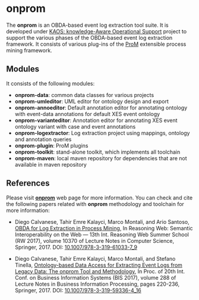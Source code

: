# onprom

The **onprom** is an OBDA-based event log extraction tool suite. It is developed under [KAOS: knowledge-Aware Operational Support](http://kaos.inf.unibz.it) project to support the various phases of the OBDA-based event log extraction framework. It consists of various plug-ins of the [ProM](http://www.promtools.org) extensible process mining framework.

## Modules

It consists of the following modules:

- **onprom-data**: common data classes for various projects
- **onprom-umleditor**: UML editor for ontology design and export
- **onprom-annoeditor**: Default annotation editor for annotating ontology with event-data annotations for default XES event ontology 
- **onprom-varianteditor**: Annotation editor for annotating XES event ontology variant with case and event annotations
- **onprom-logextractor**: Log extraction project using mappings, ontology and annotation queries
- **onprom-plugin**: ProM plugins
- **onprom-toolkit**: stand-alone toolkit, which implements all toolchain
- **onprom-maven**: local maven repository for dependencies that are not available in maven repository

## References
Please visit [**onprom**](http://onprom.inf.unibz.it) web page for more information. You can check and cite the following papers related with **onprom** methodology and toolchain for more information:


* Diego Calvanese, Tahir Emre Kalayci, Marco Montali, and Ario Santoso, [OBDA for Log Extraction in Process Mining](http://doi.org/10.1007/978-3-319-61033-7_9), In Reasoning Web: Semantic Interoperability on the Web — 13th Int. Reasoning Web Summer School (RW 2017), volume 10370 of Lecture Notes in Computer Science, Springer, 2017. DOI: [10.1007/978-3-319-61033-7_9](http://doi.org/10.1007/978-3-319-61033-7_9)

* Diego Calvanese, Tahir Emre Kalayci, Marco Montali, and Stefano Tinella, [Ontology-based Data Access for Extracting Event Logs from Legacy Data: The onprom Tool and Methodology](http://doi.org/10.1007/978-3-319-59336-4_16), In Proc. of 20th Int. Conf. on Business Information Systems (BIS 2017), volume 288 of Lecture Notes in Business Information Processing, pages 220-236, Springer, 2017. DOI: [10.1007/978-3-319-59336-4_16](http://doi.org/10.1007/978-3-319-59336-4_16)